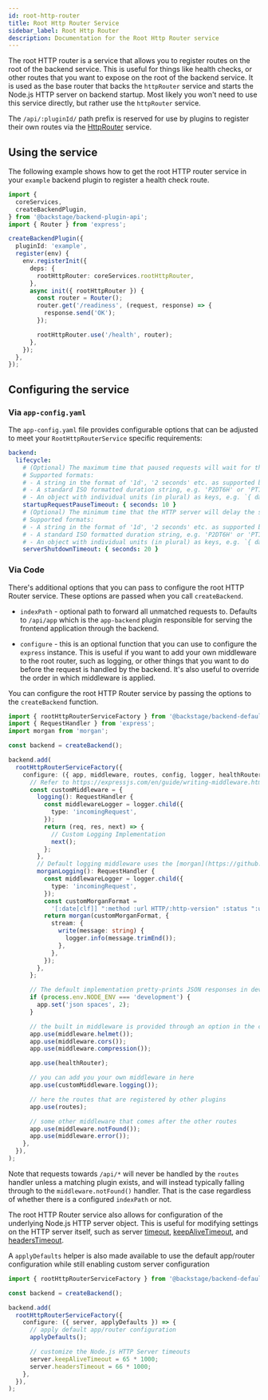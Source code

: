 ```yaml
---
id: root-http-router
title: Root Http Router Service
sidebar_label: Root Http Router
description: Documentation for the Root Http Router service
---
```


The root HTTP router is a service that allows you to register routes on the root of the backend service. This is useful for things like health checks, or other routes that you want to expose on the root of the backend service. It is used as the base router that backs the `httpRouter` service and starts the Node.js HTTP server on backend startup. Most likely you won't need to use this service directly, but rather use the `httpRouter` service.

The `/api/:pluginId/` path prefix is reserved for use by plugins to register their own routes via the [HttpRouter](./http-router.md) service.

## Using the service

The following example shows how to get the root HTTP router service in your `example` backend plugin to register a health check route.

```ts
import {
  coreServices,
  createBackendPlugin,
} from '@backstage/backend-plugin-api';
import { Router } from 'express';

createBackendPlugin({
  pluginId: 'example',
  register(env) {
    env.registerInit({
      deps: {
        rootHttpRouter: coreServices.rootHttpRouter,
      },
      async init({ rootHttpRouter }) {
        const router = Router();
        router.get('/readiness', (request, response) => {
          response.send('OK');
        });

        rootHttpRouter.use('/health', router);
      },
    });
  },
});
```

## Configuring the service

### Via `app-config.yaml`

The `app-config.yaml` file provides configurable options that can be adjusted to meet your `RootHttpRouterService` specific requirements:

```yaml
backend:
  lifecycle:
    # (Optional) The maximum time that paused requests will wait for the service to start, before returning an error (defaults to 5 seconds).
    # Supported formats:
    # - A string in the format of '1d', '2 seconds' etc. as supported by the `ms` library.
    # - A standard ISO formatted duration string, e.g. 'P2DT6H' or 'PT1M'.
    # - An object with individual units (in plural) as keys, e.g. `{ days: 2, hours: 6 }`.
    startupRequestPauseTimeout: { seconds: 10 }
    # (Optional) The minimum time that the HTTP server will delay the shutdown of the backend. During this delay health checks will be set to failing, allowing traffic to drain (defaults to 0 seconds).
    # Supported formats:
    # - A string in the format of '1d', '2 seconds' etc. as supported by the `ms` library.
    # - A standard ISO formatted duration string, e.g. 'P2DT6H' or 'PT1M'.
    # - An object with individual units (in plural) as keys, e.g. `{ days: 2, hours: 6 }`.
    serverShutdownTimeout: { seconds: 20 }
```

### Via Code

There's additional options that you can pass to configure the root HTTP Router service. These options are passed when you call `createBackend`.

- `indexPath` - optional path to forward all unmatched requests to. Defaults to `/api/app` which is the `app-backend` plugin responsible for serving the frontend application through the backend.

- `configure` - this is an optional function that you can use to configure the `express` instance. This is useful if you want to add your own middleware to the root router, such as logging, or other things that you want to do before the request is handled by the backend. It's also useful to override the order in which middleware is applied.

You can configure the root HTTP Router service by passing the options to the `createBackend` function.

```ts
import { rootHttpRouterServiceFactory } from '@backstage/backend-defaults/rootHttpRouter';
import { RequestHandler } from 'express';
import morgan from 'morgan';

const backend = createBackend();

backend.add(
  rootHttpRouterServiceFactory({
    configure: ({ app, middleware, routes, config, logger, healthRouter }) => {
      // Refer to https://expressjs.com/en/guide/writing-middleware.html on how to write express middleware
      const customMiddleware = {
        logging(): RequestHandler {
          const middlewareLogger = logger.child({
            type: 'incomingRequest',
          });
          return (req, res, next) => {
            // Custom Logging Implementation
            next();
          };
        },
        // Default logging middleware uses the [morgan](https://github.com/expressjs/morgan) middleware which you can configure with custom formats.
        morganLogging(): RequestHandler {
          const middlewareLogger = logger.child({
            type: 'incomingRequest',
          });
          const customMorganFormat =
            '[:date[clf]] ":method :url HTTP/:http-version" :status ":user-agent"';
          return morgan(customMorganFormat, {
            stream: {
              write(message: string) {
                logger.info(message.trimEnd());
              },
            },
          });
        },
      };

      // The default implementation pretty-prints JSON responses in development
      if (process.env.NODE_ENV === 'development') {
        app.set('json spaces', 2);
      }

      // the built in middleware is provided through an option in the configure function
      app.use(middleware.helmet());
      app.use(middleware.cors());
      app.use(middleware.compression());

      app.use(healthRouter);

      // you can add you your own middleware in here
      app.use(customMiddleware.logging());

      // here the routes that are registered by other plugins
      app.use(routes);

      // some other middleware that comes after the other routes
      app.use(middleware.notFound());
      app.use(middleware.error());
    },
  }),
);
```

Note that requests towards `/api/*` will never be handled by the `routes` handler unless a matching plugin exists, and will instead typically falling through to the `middleware.notFound()` handler. That is the case regardless of whether there is a configured `indexPath` or not.

The root HTTP Router service also allows for configuration of the underlying Node.js HTTP server object. This is useful for modifying settings on the HTTP server itself, such as server [timeout](https://nodejs.org/api/http.html#servertimeout), [keepAliveTimeout](https://nodejs.org/api/http.html#serverkeepalivetimeout), and [headersTimeout](https://nodejs.org/api/http.html#serverheaderstimeout).

A `applyDefaults` helper is also made available to use the default app/router configuration while still enabling custom server configuration

```ts
import { rootHttpRouterServiceFactory } from '@backstage/backend-defaults/rootHttpRouter';

const backend = createBackend();

backend.add(
  rootHttpRouterServiceFactory({
    configure: ({ server, applyDefaults }) => {
      // apply default app/router configuration
      applyDefaults();

      // customize the Node.js HTTP Server timeouts
      server.keepAliveTimeout = 65 * 1000;
      server.headersTimeout = 66 * 1000;
    },
  }),
);
```
